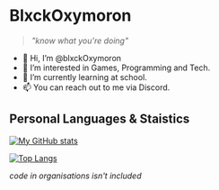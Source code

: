 # BlxckOxymoron

> *"know what you're doing"*

- 👋 Hi, I’m @blxckOxymoron
- 👀 I’m interested in Games, Programming and Tech.
- 🌱 I’m currently learning at school.
- 📫 You can reach out to me via Discord.

## Personal Languages & Staistics

[![My GitHub stats](https://github-readme-stats.vercel.app/api?username=blxckOxymoron&count_private=true&hide=issues,prs&show_icons=true&theme=dark)](https://github.com/anuraghazra/github-readme-stats)

[![Top Langs](https://github-readme-stats.vercel.app/api/top-langs/?username=blxckOxymoron&layout=compact&theme=dark)](https://github.com/anuraghazra/github-readme-stats)

*code in organisations isn't included*
